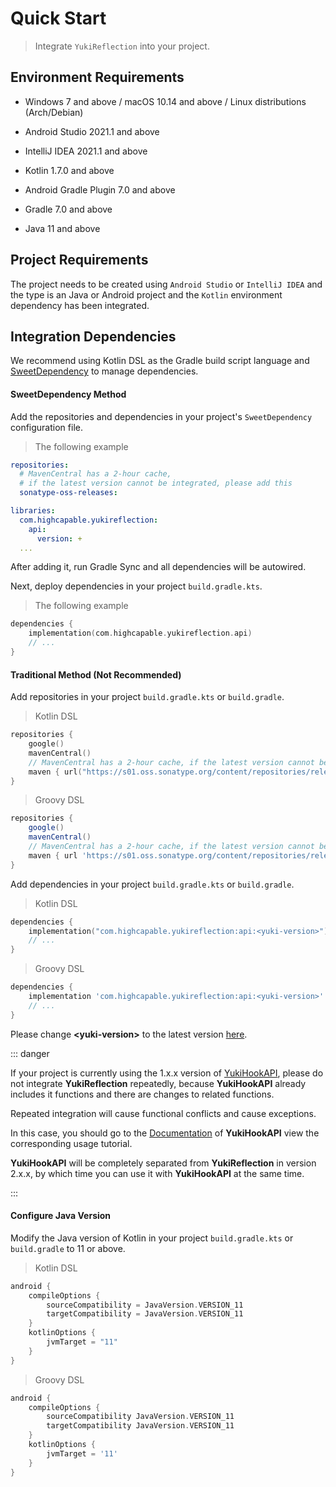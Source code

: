 # Quick Start

> Integrate `YukiReflection` into your project.

## Environment Requirements

- Windows 7 and above / macOS 10.14 and above / Linux distributions (Arch/Debian)

- Android Studio 2021.1 and above

- IntelliJ IDEA 2021.1 and above

- Kotlin 1.7.0 and above

- Android Gradle Plugin 7.0 and above

- Gradle 7.0 and above

- Java 11 and above

## Project Requirements

The project needs to be created using `Android Studio` or `IntelliJ IDEA` and the type is an Java or Android project and the `Kotlin` environment dependency has been integrated.

## Integration Dependencies

We recommend using Kotlin DSL as the Gradle build script language and [SweetDependency](https://github.com/HighCapable/SweetDependency) to manage dependencies.

#### SweetDependency Method

Add the repositories and dependencies in your project's `SweetDependency` configuration file.

> The following example

```yaml
repositories:
  # MavenCentral has a 2-hour cache,
  # if the latest version cannot be integrated, please add this
  sonatype-oss-releases:

libraries:
  com.highcapable.yukireflection:
    api:
      version: +
  ...
```

After adding it, run Gradle Sync and all dependencies will be autowired.

Next, deploy dependencies in your project `build.gradle.kts`.

> The following example

```kotlin
dependencies {
    implementation(com.highcapable.yukireflection.api)
    // ...
}
```

#### Traditional Method (Not Recommended)

Add repositories in your project `build.gradle.kts` or `build.gradle`.

> Kotlin DSL

```kotlin
repositories {
    google()
    mavenCentral()
    // MavenCentral has a 2-hour cache, if the latest version cannot be integrated, please add this URL
    maven { url("https://s01.oss.sonatype.org/content/repositories/releases/") }
}
```

> Groovy DSL

```groovy
repositories {
    google()
    mavenCentral()
    // MavenCentral has a 2-hour cache, if the latest version cannot be integrated, please add this URL
    maven { url 'https://s01.oss.sonatype.org/content/repositories/releases/' }
}
```

Add dependencies in your project `build.gradle.kts` or `build.gradle`.

> Kotlin DSL

```kotlin
dependencies {
    implementation("com.highcapable.yukireflection:api:<yuki-version>")
    // ...
}
```

> Groovy DSL

```groovy
dependencies {
    implementation 'com.highcapable.yukireflection:api:<yuki-version>'
    // ...
}
```

Please change **&lt;yuki-version&gt;** to the latest version [here](../about/changelog).

::: danger

If your project is currently using the 1.x.x version of [YukiHookAPI](https://github.com/fankes/YukiHookAPI), please do not integrate **YukiReflection** repeatedly, because **YukiHookAPI** already includes it functions and there are changes to related functions.

Repeated integration will cause functional conflicts and cause exceptions.

In this case, you should go to the [Documentation](https://fankes.github.io/YukiHookAPI/zh-cn/) of **YukiHookAPI** view the corresponding usage tutorial.

**YukiHookAPI** will be completely separated from **YukiReflection** in version 2.x.x, by which time you can use it with **YukiHookAPI** at the same time.

:::

#### Configure Java Version

Modify the Java version of Kotlin in your project `build.gradle.kts` or `build.gradle` to 11 or above.

> Kotlin DSL

```kt
android {
    compileOptions {
        sourceCompatibility = JavaVersion.VERSION_11
        targetCompatibility = JavaVersion.VERSION_11
    }
    kotlinOptions {
        jvmTarget = "11"
    }
}
```

> Groovy DSL

```groovy
android {
    compileOptions {
        sourceCompatibility JavaVersion.VERSION_11
        targetCompatibility JavaVersion.VERSION_11
    }
    kotlinOptions {
        jvmTarget = '11'
    }
}
```